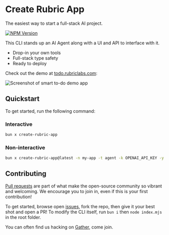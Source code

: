 # Create Rubric App

The easiest way to start a full-stack AI project.

[![NPM Version](https://img.shields.io/npm/v/create-rubric-app.svg)](https://www.npmjs.com/package/create-rubric-app)

This CLI stands up an AI Agent along with a UI and API to interface with it.

- Drop-in your own tools
- Full-stack type safety
- Ready to deploy

Check out the demo at [todo.rubriclabs.com](https://todo.rubriclabs.com):

![Screenshot of smart to-do demo app](https://github.com/RubricLab/create-rubric-app/assets/36115192/ce4e4b69-a9a8-4e1a-a056-f815a75c587a)

## Quickstart

To get started, run the following command:

### Interactive

```sh
bun x create-rubric-app
```

### Non-interactive

```sh
bun x create-rubric-app@latest -n my-app -t agent -k OPENAI_API_KEY -y -b
```

## Contributing

[Pull requests](https://github.com/RubricLab/create-rubric-app/pulls) are part of what make the open-source community so vibrant and welcoming. We encourage you to join in, even if this is your first contribution!

To get started, browse open [issues](https://github.com/RubricLab/create-rubric-app/issues), fork the repo, then give it your best shot and open a PR! To modify the CLI itself, run `bun i` then `node index.mjs` in the root folder.

You can often find us hacking on [Gather](https://island.rubriclabs.com), come join.
